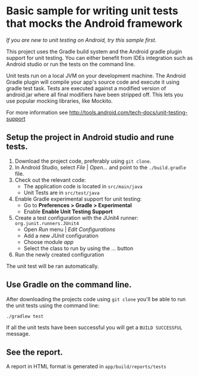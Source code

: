 # Basic sample for writing unit tests that mocks the Android framework

*If you are new to unit testing on Android, try this sample first.*

This project uses the Gradle build system and the Android gradle plugin support for unit testing.
You can either benefit from IDEs integration such as Android studio or run the tests on the command
line.

Unit tests run on a local JVM on your development machine. The Android Gradle plugin will compile
your app's source code and execute it using gradle test task. Tests are executed against a modified
version of android.jar where all final modifiers have been stripped off. This lets you use popular
mocking libraries, like Mockito.

For more information see http://tools.android.com/tech-docs/unit-testing-support

## Setup the project in Android studio and rune tests.

1. Download the project code, preferably using `git clone`.
1. In Android Studio, select *File* | *Open...* and point to the `./build.gradle` file.
1. Check out the relevant code:
    * The application code is located in `src/main/java`
    * Unit Tests are in `src/test/java`
1. Enable Gradle experimental support for unit testing:
    * Go to **Preferences > Gradle > Experimental**
    * Enable **Enable Unit Testing Support**
1. Create a test configuration with the JUnit4 runner: `org.junit.runners.JUnit4`
    * Open *Run* menu | *Edit Configurations*
    * Add a new *JUnit* configuration
    * Choose module *app*
    * Select the class to run by using the *...* button
1. Run the newly created configuration

The unit test will be ran automatically.

## Use Gradle on the command line.

After downloading the projects code using `git clone` you'll be able to run the
unit tests using the command line:

    ./gradlew test

If all the unit tests have been successful you will get a `BUILD SUCCESSFUL`
message.

## See the report.

A report in HTML format is generated in `app/build/reports/tests`
